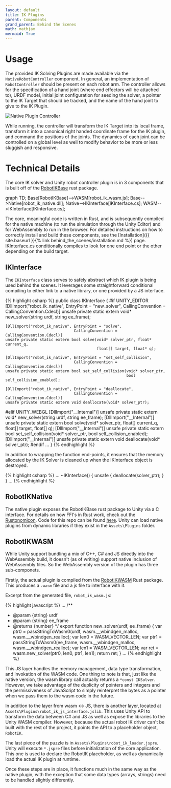```yaml
---
layout: default
title: IK Plugins
parent: Components
grand_parent: Behind the Scenes
math: mathjax
mermaid: True
---
```


# Usage

The provided IK Solving Plugins are made available via the ```NativeRobotController``` component. In general, an implementation of ```RobotController``` should be present on each robot arm. The controller allows for the specification of a hand joint (where end effectors will be attached to), URDF model, initial joint configuration for seeding the solver, a pointer to the IK Target that should be tracked, and the name of the hand joint to give to the IK Plugin.

![Native Plugin Controller]({{site.baseurl}}/assets/imgs/2022-04-27-11-11-41.png)

While running, the controller will transform the IK Target into its local frame, transform it into a canonical right handed coordinate frame for the IK plugin, and command the positions of the joints. The dynamics of each joint can be controlled on a global level as well to modify behavior to be more or less sluggish and responsive.

# Technical Details

The core IK solver and Unity robot controller plugin is in 3 components that is built off of the [RobotIKBase](https://github.com/kpwelsh/RobotIKBase) rust package.
<div class="mermaid">
graph TD;
    Base[RobotIKBase]-->WASM[robot_ik_wasm.js];
    Base-->Native[robot_ik_native.dll];
    Native-->IKInterface[IKInterface.cs];
    WASM-->IKInterface[IKInterface.cs];
</div>

The core, meaningful code is written in Rust, and is subsequently compiled for the native machine (to run the simulation through the Unity Editor) and for WebAssembly to run in the browser. For detailed instructions on how to correctly install and build these components, see the [Installation]({{ site.baseurl }}{% link behind_the_scenes/installation.md %}) page. IKInterface.cs conditionally compiles to look for one end point or the other depending on the build target.

## IKInterface

The ```IKInterface``` class serves to safely abstract which IK plugin is being used behind the scenes. It leverages some straightforward conditional compiling to either link to a native library, or one provided by a JS interface.

{% highlight csharp %}
public class IKInterface
{
#if UNITY_EDITOR
    [DllImport("robot_ik_native", EntryPoint = "new_solver", 
                                  CallingConvention = CallingConvention.Cdecl)]
    unsafe private static extern void* new_solver(string urdf, string ee_frame);

    [DllImport("robot_ik_native", EntryPoint = "solve", 
                                  CallingConvention = CallingConvention.Cdecl)]
    unsafe private static extern bool solve(void* solver_ptr, float* current_q, 
                                            float[] target, float* q);
    
    [DllImport("robot_ik_native", EntryPoint = "set_self_collision", 
                                  CallingConvention = CallingConvention.Cdecl)]
    unsafe private static extern bool set_self_collision(void* solver_ptr, 
                                                         bool self_collision_enabled);

    [DllImport("robot_ik_native", EntryPoint = "deallocate", 
                                  CallingConvention = CallingConvention.Cdecl)]
    unsafe private static extern void deallocate(void* solver_ptr);

#elif UNITY_WEBGL
    [DllImport("__Internal")]
    unsafe private static extern void* new_solver(string urdf, string ee_frame);
    [DllImport("__Internal")]
    unsafe private static extern bool solve(void* solver_ptr, float[] current_q, 
                                            float[] target, float[] q);
    [DllImport("__Internal")]
    unsafe private static extern bool set_self_collision(void* solver_ptr,
                                                         bool self_collision_enabled);
    [DllImport("__Internal")]
    unsafe private static extern void deallocate(void* solver_ptr);
#endif
...
}
{% endhighlight %}


In addition to wrapping the function end-points, it ensures that the memory allocated by the IK Solver is cleaned up when the IKInterface object is destroyed.

{% highlight csharp %}
...
    ~IKInterface() {
        unsafe {
            deallocate(solver_ptr);
        }
    }
...
{% endhighlight %}

## RobotIKNative

The native plugin exposes the RobotIKBase rust package to Unity via a C interface. For details on how FFI's in Rust work, check out the [Rustonomicon](https://doc.rust-lang.org/nomicon/ffi.html). Code for this repo can be found [here](https://github.com/kpwelsh/RobotIKNative). Unity can load native plugins from dynamic libraries if they exist in the ```Assets\Plugins``` folder. 

## RobotIKWASM

While Unity support bundling a mix of C++, C# and JS directly into the WebAssembly build, it doesn't (as of writing) support native inclusion of WebAssembly files. So the WebAssembly version of the plugin has three sub-componets. 

Firstly, the actual plugin is compiled from the [RobotIKWASM](https://github.com/kpwelsh/RobotIKWASM) Rust package. This produces a ```.wasm``` file and a js file to interface with it. 

Excerpt from the generated file, ```robot_ik_wasm.js```:

{% highlight javascript %}
...
/**
* @param {string} urdf
* @param {string} ee_frame
* @returns {number}
*/
export function new_solver(urdf, ee_frame) {
    var ptr0 = passStringToWasm0(urdf, wasm.__wbindgen_malloc, wasm.__wbindgen_realloc);
    var len0 = WASM_VECTOR_LEN;
    var ptr1 = passStringToWasm0(ee_frame, wasm.__wbindgen_malloc, wasm.__wbindgen_realloc);
    var len1 = WASM_VECTOR_LEN;
    var ret = wasm.new_solver(ptr0, len0, ptr1, len1);
    return ret;
}
...
{% endhighlight %}

This JS layer handles the memory management, data type transformation, and invokation of the WASM code. One thing to note is that, just like the native version, the wasm library call actually returns a ```*const IKSolver```. However, we take advantage of the duplicity of pointers and integers and the permissiveness of JavaScript to simply reinterpret the bytes as a pointer when we pass them to the wasm code in the future.

In addition to the layer from wasm <-> JS, there is another layer, located at ```Assets\Plugins\robot_ik_js_interface.jslib```. This uses Unity API to transform the data between C# and JS as well as expose the libraries to the Unity WASM compiler. However, because the actual robot IK driver can't be built with the rest of the project, it points the API to a placeholder object, ```RobotIK```.

The last piece of the puzzle is in ```Assets\Plugins\robot_ik_loader.jspre```. Unity will execute ```*.jspre``` files before initialization of the core application. This one is used to declare the RobotIK placeholder, as well as dynamically load the actual IK plugin at runtime.

Once these steps are in place, it functions much in the same way as the native plugin, with the exception that some data types (arrays, strings) need to be handled slightly differently.
